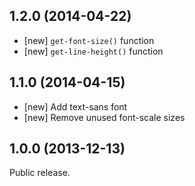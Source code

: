## 1.2.0 (2014-04-22)

- [new] `get-font-size()` function
- [new] `get-line-height()` function

## 1.1.0 (2014-04-15)

- [new] Add text-sans font
- [new] Remove unused font-scale sizes

## 1.0.0 (2013-12-13)

Public release.
